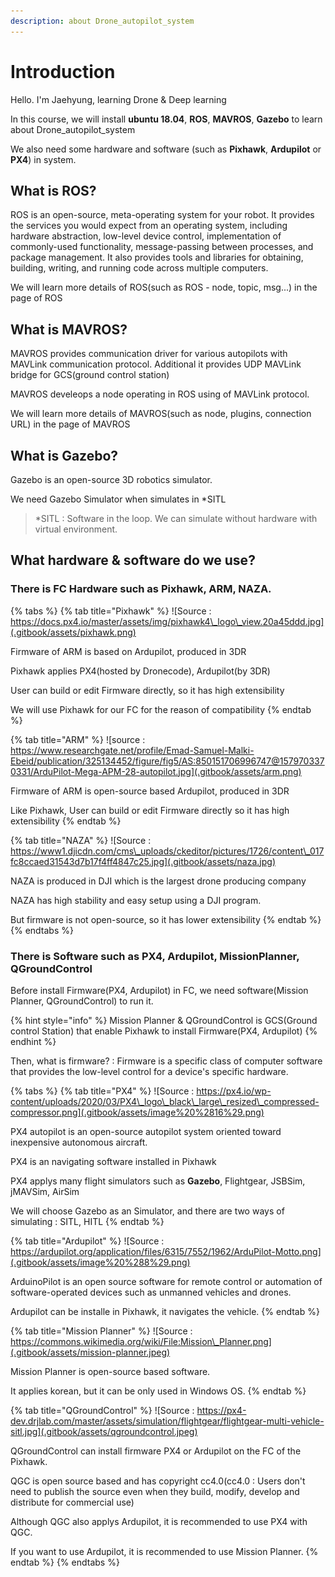 ```yaml
---
description: about Drone_autopilot_system
---
```


# Introduction



Hello. I'm Jaehyung, learning Drone & Deep learning 

In this course, we will install **ubuntu 18.04**, **ROS**, **MAVROS**, **Gazebo** to learn about Drone\_autopilot\_system

We also need some hardware and software \(such as **Pixhawk**, **Ardupilot** or **PX4**\) in system.

## **What is ROS?**

ROS is an open-source, meta-operating system for your robot. It provides the services you would expect from an operating system, including hardware abstraction, low-level device control, implementation of commonly-used functionality, message-passing between processes, and package management. It also provides tools and libraries for obtaining, building, writing, and running code across multiple computers.

We will learn more details of ROS\(such as ROS - node, topic, msg...\) in the page of ROS

## What is MAVROS?

MAVROS provides communication driver for various autopilots with MAVLink communication protocol. Additional it provides UDP MAVLink bridge for GCS\(ground control station\)

MAVROS develeops a node operating in ROS using of MAVLink protocol.

We will learn more details of MAVROS\(such as node, plugins, connection URL\) in the page of MAVROS

## What is Gazebo?

Gazebo is an open-source 3D robotics simulator.

We need Gazebo Simulator when simulates in \*SITL

> \*SITL :  Software in the loop. We can simulate without hardware with virtual environment.

## What hardware & software do we use?

### **There is FC Hardware such as Pixhawk, ARM, NAZA.**

{% tabs %}
{% tab title="Pixhawk" %}
![Source : https://docs.px4.io/master/assets/img/pixhawk4\_logo\_view.20a45ddd.jpg](.gitbook/assets/pixhawk.png)

Firmware of ARM is based on Ardupilot, produced in 3DR

Pixhawk  applies PX4\(hosted by Dronecode\), Ardupilot\(by 3DR\)

User can build or edit Firmware directly, so it has high extensibility

We will use Pixhawk for our FC for the reason of compatibility
{% endtab %}

{% tab title="ARM" %}
![source : https://www.researchgate.net/profile/Emad-Samuel-Malki-Ebeid/publication/325134452/figure/fig5/AS:850151706996747@1579703370331/ArduPilot-Mega-APM-28-autopilot.jpg](.gitbook/assets/arm.png)

Firmware of ARM is open-source based Ardupilot, produced in 3DR

Like Pixhawk, User can build or edit Firmware directly so it has high extensibility
{% endtab %}

{% tab title="NAZA" %}
![Source : https://www1.djicdn.com/cms\_uploads/ckeditor/pictures/1726/content\_017fc8ccaed31543d7b17f4ff4847c25.jpg](.gitbook/assets/naza.jpg)

NAZA is produced in DJI which is the largest drone producing company

NAZA has high stability and easy setup using a DJI program.

But firmware is not open-source, so it has lower extensibility
{% endtab %}
{% endtabs %}

### **There is Software such as PX4, Ardupilot, MissionPlanner, QGroundControl**

Before install Firmware\(PX4, Ardupilot\) in FC, we need software\(Mission Planner, QGroundControl\) to run it.

{% hint style="info" %}
Mission Planner & QGroundControl is GCS\(Ground control Station\) that enable Pixhawk to install Firmware\(PX4, Ardupilot\)
{% endhint %}

Then, what is firmware? : Firmware is a specific class of computer software that provides the low-level control for a device's specific hardware.

{% tabs %}
{% tab title="PX4" %}
![Source : https://px4.io/wp-content/uploads/2020/03/PX4\_logo\_black\_large\_resized\_compressed-compressor.png](.gitbook/assets/image%20%2816%29.png)

PX4 autopilot is an open-source autopilot system oriented toward inexpensive autonomous aircraft.

PX4 is an navigating software installed in Pixhawk

PX4 applys many flight simulators such as **Gazebo**, Flightgear, JSBSim, jMAVSim, AirSim

We will choose Gazebo as an Simulator, and there are two ways of simulating : SITL, HITL
{% endtab %}

{% tab title="Ardupilot" %}
![Source : https://ardupilot.org/application/files/6315/7552/1962/ArduPilot-Motto.png](.gitbook/assets/image%20%288%29.png)

ArduinoPilot is an open source software for remote control or automation of software-operated devices such as unmanned vehicles and drones.

Ardupilot can be installe in Pixhawk, it navigates the vehicle.
{% endtab %}

{% tab title="Mission Planner" %}
![Source : https://commons.wikimedia.org/wiki/File:Mission\_Planner.png](.gitbook/assets/mission-planner.jpeg)

Mission Planner is open-source based software.

It applies korean, but it can be only used in Windows OS.
{% endtab %}

{% tab title="QGroundControl" %}
![Source : https://px4-dev.drjlab.com/master/assets/simulation/flightgear/flightgear-multi-vehicle-sitl.jpg](.gitbook/assets/qgroundcontrol.jpeg)


QGroundControl can install firmware PX4 or Ardupilot on the FC of the Pixhawk.

QGC is open source based and has copyright cc4.0\(cc4.0 : Users don't need to publish the source even when they build, modify, develop and distribute for commercial use\)

Although QGC also applys Ardupilot, it is recommended to use PX4 with QGC.

If you want to use Ardupilot, it is recommended to use Mission Planner.
{% endtab %}
{% endtabs %}

